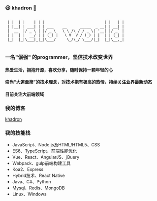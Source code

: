 ###  😃 khadron 💪

```shell
  _    _      _ _                             _     _ 
 | |  | |    | | |                           | |   | |
 | |__| | ___| | | ___    __      _____  _ __| | __| |
 |  __  |/ _ \ | |/ _ \   \ \ /\ / / _ \| '__| |/ _` |
 | |  | |  __/ | | (_) |   \ V  V / (_) | |  | | (_| |
 |_|  |_|\___|_|_|\___/     \_/\_/ \___/|_|  |_|\__,_|
                                                      
```
### 一名"倔强" 的programmer，坚信技术改变世界
#### 热爱生活，拥抱开源，喜欢分享，随时保持一颗年轻的心
#### 崇尚“大道至简”的技术理念，对技术抱有极高的热情，持续关注业界最新动态
#### 目前关注大前端领域
### 我的博客
[khadron](https://khadron.github.io/)
### 我的技能栈
* JavaScript、Node.js及HTML/HTML5、CSS
* ES6、TypeScript、前端性能优化
* Vue、React、AngularJS、jQuery
* Webpack、gulp前端构建工具
* Koa2、Express
* Hybrid技术、React Native
* Java、C#、Python
* Mysql、Redis、MongoDB
* Linux、Windows

